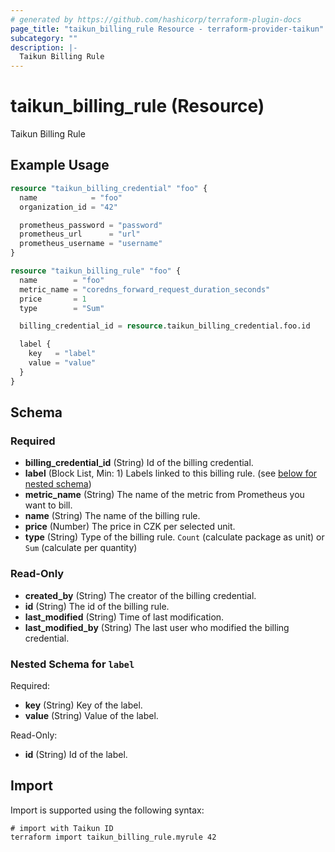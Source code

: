 ```yaml
---
# generated by https://github.com/hashicorp/terraform-plugin-docs
page_title: "taikun_billing_rule Resource - terraform-provider-taikun"
subcategory: ""
description: |-
  Taikun Billing Rule
---
```


# taikun_billing_rule (Resource)

Taikun Billing Rule

## Example Usage

```terraform
resource "taikun_billing_credential" "foo" {
  name            = "foo"
  organization_id = "42"

  prometheus_password = "password"
  prometheus_url      = "url"
  prometheus_username = "username"
}

resource "taikun_billing_rule" "foo" {
  name        = "foo"
  metric_name = "coredns_forward_request_duration_seconds"
  price       = 1
  type        = "Sum"

  billing_credential_id = resource.taikun_billing_credential.foo.id

  label {
    key   = "label"
    value = "value"
  }
}
```

<!-- schema generated by tfplugindocs -->
## Schema

### Required

- **billing_credential_id** (String) Id of the billing credential.
- **label** (Block List, Min: 1) Labels linked to this billing rule. (see [below for nested schema](#nestedblock--label))
- **metric_name** (String) The name of the metric from Prometheus you want to bill.
- **name** (String) The name of the billing rule.
- **price** (Number) The price in CZK per selected unit.
- **type** (String) Type of the billing rule. `Count` (calculate package as unit) or `Sum` (calculate per quantity)

### Read-Only

- **created_by** (String) The creator of the billing credential.
- **id** (String) The id of the billing rule.
- **last_modified** (String) Time of last modification.
- **last_modified_by** (String) The last user who modified the billing credential.

<a id="nestedblock--label"></a>
### Nested Schema for `label`

Required:

- **key** (String) Key of the label.
- **value** (String) Value of the label.

Read-Only:

- **id** (String) Id of the label.

## Import

Import is supported using the following syntax:

```shell
# import with Taikun ID
terraform import taikun_billing_rule.myrule 42
```
